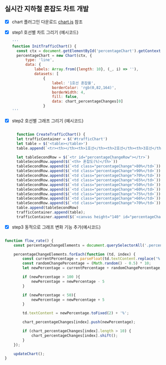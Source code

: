 ## 실시간 지하철 혼잡도 차트 개발
- [x] chart 플러그인 다운로드
  [chart.js](https://www.chartjs.org/docs/latest/samples/line/line.html) 참조
- [x] step1 호선별 차트 그리기 (예시코드)
  ```js
  '''
  function InitTrafficChart() {
    const ctx = document.getElementById('percentageChart').getContext('2d');
    percentageChart = new Chart(ctx, {
        type: 'line',
        data: {
            labels: Array.from({length: 10}, (_, i) => ''),
            datasets: [
                {
                    label: '1호선 혼잡율',
                    borderColor: 'rgb(0,82,164)',
                    borderWidth: 4,
                    fill: false,
                    data: chart_percentageChanges[0]
                }
  '''
  ```
- [x] step2 호선별 그래프 그리기 (예시코드)
  
  ```js  

    function CreateTrafficChart() {
    let trafficContainer = $('#trafficChart')
    let table = $('<table></table>')
    table.append(`<tr><th></th><th>1호선</th><th>2호선</th><th>3호선</th><th>4호선</th><th>5호선</th><th>6호선</th><th>7호선</th><th>8호선</th><th>9호선</th></tr>`)

    let tableSecondRow = $(`<tr id="percentageChangeRow"></tr>`)
    tableSecondRow.append($(`<th> 혼잡도(%)</th>`))
    tableSecondRow.append($(`<td class="percentageChange">80%</td>`))
    tableSecondRow.append($(`<td class="percentageChange">90%</td>`))
    tableSecondRow.append($(`<td class="percentageChange">70%</td>`))
    tableSecondRow.append($(`<td class="percentageChange">65%</td>`))
    tableSecondRow.append($(`<td class="percentageChange">50%</td>`))
    tableSecondRow.append($(`<td class="percentageChange">60%</td>`))
    tableSecondRow.append($(`<td class="percentageChange">75%</td>`))
    tableSecondRow.append($(`<td class="percentageChange">66%</td>`))
    tableSecondRow.append($(`<td class="percentageChange">70%</td>`))
    table.append(tableSecondRow)
    trafficContainer.append(table);
    trafficContainer.append($(`<canvas height="140" id="percentageChart"></canvas>`));}

- [x] step3 동적으로 그래프 변화 기능 추가(예시코드)

```js

function flow_rate() {
    const percentageChangeElements = document.querySelectorAll('.percentageChange');

    percentageChangeElements.forEach(function (td, index) {
        const currentPercentage = parseFloat(td.textContent.replace('%', ''));
        const randomChangePercentage = (Math.random() - 0.5) * 10;
        let newPercentage = currentPercentage + randomChangePercentage;

        if (newPercentage > 100 ){
            newPercentage = newPercentage - 5
        }

        if (newPercentage < 50){
            newPercentage = newPercentage + 5
        }

        td.textContent = newPercentage.toFixed(2) + '%';

        chart_percentageChanges[index].push(newPercentage);

        if (chart_percentageChanges[index].length > 10) {
            chart_percentageChanges[index].shift();
        }
    });

    updateChart();
}



 


